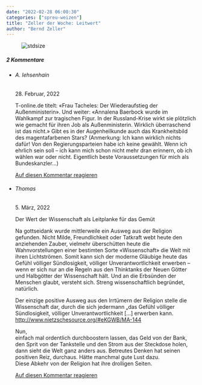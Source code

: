 ```yaml
---
date: "2022-02-28 06:00:30"
categories: ["spreu-weizen"]
title: "Zeller der Woche: Leitwert"
author: "Bernd Zeller"
---
```



<figure>
<img src="https://www.publicomag.com/wp-content/uploads/2022/02/Leitwert-1320x921.jpg" alt=stdsize>
</figure>


<!--more-->
<h5 class="comments-h">
2 Kommentare </h5>
<ul class="commentlist">
<li class="comment even thread-even depth-1 clearfix" id="li-comment-117817">
<h6 class="author">A. Iehsenhain</h6> <span class="date">28. Februar, 2022</span>



T-online.de titelt: «Frau Tacheles: Der Wiederaufstieg der Außenministerin». Und weiter: «Annalena Baerbock wurde im Wahlkampf zur tragischen Figur. In der Russland-Krise wirkt sie plötzlich wie gemacht für ihren Job als Außenministerin. Wirklich überraschend ist das nicht.» Gibt es in der Augenheilkunde auch das Krankheitsbild des magentafarbenen Stars? (Anmerkung: Ich kann wirklich nichts dafür! Von den Regierungsparteien habe ich keine gewählt. Wenn ich ehrlich sein soll &#8211; ich kann mich schon nicht mehr dran erinnern, ob ich wählen war oder nicht. Eigentlich beste Voraussetzungen für mich als Bundeskanzler&#8230;)

<a rel="nofollow" class="comment-reply-link" href="#comment-117817" data-commentid="117817" data-postid="15118" data-belowelement="comment-117817" data-respondelement="respond" data-replyto="Antworte auf A. Iehsenhain" aria-label="Antworte auf A. Iehsenhain">Auf diesen Kommentar reagieren</a> 


</li>
<li class="comment odd alt thread-odd thread-alt depth-1 clearfix" id="li-comment-117832">
<h6 class="author">Thomas</h6> <span class="date">5. März, 2022</span>



Der Wert der Wissenschaft als Leitplanke für das Gemüt

Na gottseidank wurde mittlerweile ein Ausweg aus der Religion gefunden. Nicht Milde, Freundlichkeit oder Tatkraft webt heute den anziehenden Zauber, vielmehr überschütten heute die Wahnvorstellungen einer bestimten Sorte «Wissenschaft» die Welt mit ihren Lichtströmen. Somit kann sich der moderne Gläubige heute das Gefühl völliger Sündlosigkeit, völliger Unverantwortlichkeit erwerben &#8211; wenn er sich nur an die Regeln aus den Thinktanks der Neuen Götter und Halbgötter der Wissenschaft hält. Und an die Erbsünden der Menschen glaubt, versteht sich. Streng wissenschaftlich begründet, natürlich. 

Der einzige positive Ausweg aus den Irrtümern der Religion stelle die Wissenschaft dar, durch die sich jedermann „das Gefühl völliger Sündlosigkeit, völliger Unverantwortlichkeit […] erwerben kann.<br>
<a href="http://www.nietzschesource.org/#eKGWB/MA-144" rel="nofollow ugc">http://www.nietzschesource.org/#eKGWB/MA-144</a>

Nun,<br>
einfach mal ordentlich durchboostern lassen, das Geld von der Bank, den Sprit von der Tankstelle und den Strom aus der Steckdose holen, dann sieht die Welt ganz anders aus. Betreutes Denken hat seinen positiven Reiz, durchaus. Hätte manchmal gute Lust dazu.<br>
Diese Abkehr von der Religion hat ihre drolligen Seiten.

<a rel="nofollow" class="comment-reply-link" href="#comment-117832" data-commentid="117832" data-postid="15118" data-belowelement="comment-117832" data-respondelement="respond" data-replyto="Antworte auf Thomas" aria-label="Antworte auf Thomas">Auf diesen Kommentar reagieren</a> 


</li>
</ul>
